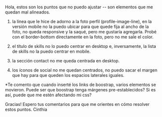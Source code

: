 Hola, estos son los puntos que no puedo ajustar -- son elementos que me quedan mal alineados.

1. la línea que le hice de adorno a la foto perfil (profile-image-line), en la versión mobile no la puedo ubicar para que quede fija al ancho de la foto,
 no queda responsive y la saqué, pero me gustaría agregarla. Probé con el border-bottom directamente en la foto, pero no me sale el color.

2. el título de skills no lo puedo centrar en desktop e, inversamente, la lista de skills no la puedo centrar en mobile.

3. la sección contact no me queda centrada en desktop.

4. los íconos de social no me quedan centrados, no puedo sacar el margen que hay para que queden los espacios laterales iguales.

*Te comento que cuando inserté los links de boostrap, varios elementos se movieron. Puede ser que boostrap tenga márgenes pre-establecidos? 
Si es así, puede que me estén afectando mi css?

Gracias!
Espero tus comentarios para que me orientes en cómo resolver estos puntos.
Cinthia
